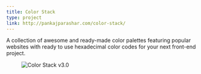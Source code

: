 ```yaml
---
title: Color Stack
type: project
link: http://pankajparashar.com/color-stack/
---
```


A collection of awesome and ready-made color palettes featuring popular websites
with ready to use hexadecimal color codes for your next front-end project.

<figure>
    <img src="https://res.cloudinary.com/dw9fem4ki/image/upload/v1421586084/color-stack_o0m7kn.png" alt="Color Stack v3.0" style="margin-bottom: -1.5em;">
</figure>
